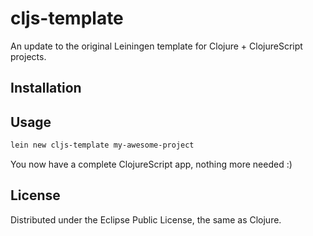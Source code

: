 # cljs-template

An update to the original Leiningen template for Clojure + ClojureScript projects.

## Installation

## Usage

```bash
lein new cljs-template my-awesome-project
```
You now have a complete ClojureScript app, nothing more needed :)

## License

Distributed under the Eclipse Public License, the same as Clojure.
